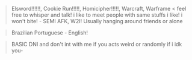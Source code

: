 > Elsword!!!!!!, Cookie Run!!!!!,  Homicipher!!!!!, Warcraft, Warframe <  feel free to whisper and talk! i like to meet people with same stuffs i like! i won't bite!  - SEMI AFK, W2I! Usually hanging around friends or alone
 
> Brazilian Portuguese - English! 

> BASIC DNI and don't int with me if you acts weird or randomly if i idk you-
